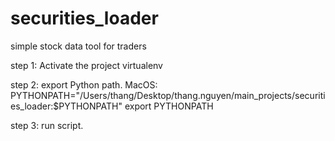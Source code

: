 # securities_loader
simple stock data tool for traders

step 1: Activate the project virtualenv

step 2: export Python path.
MacOS: PYTHONPATH="/Users/thang/Desktop/thang.nguyen/main_projects/securities_loader:$PYTHONPATH"
export PYTHONPATH

step 3: run script. 
